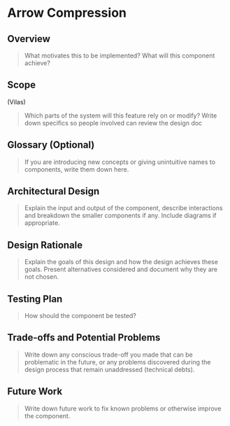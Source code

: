 # Arrow Compression

## Overview

>What motivates this to be implemented? What will this component achieve? 

## Scope
(Vilas)
>Which parts of the system will this feature rely on or modify? Write down specifics so people involved can review the design doc

## Glossary (Optional)

>If you are introducing new concepts or giving unintuitive names to components, write them down here.

## Architectural Design
>Explain the input and output of the component, describe interactions and breakdown the smaller components if any. Include diagrams if appropriate.

## Design Rationale
>Explain the goals of this design and how the design achieves these goals. Present alternatives considered and document why they are not chosen.

## Testing Plan
>How should the component be tested?

## Trade-offs and Potential Problems
>Write down any conscious trade-off you made that can be problematic in the future, or any problems discovered during the design process that remain unaddressed (technical debts).

## Future Work
>Write down future work to fix known problems or otherwise improve the component.
